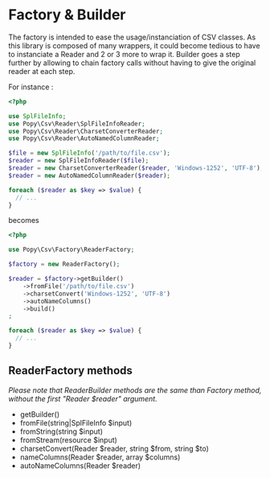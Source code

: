 # Factory & Builder
The factory is intended to ease the usage/instanciation of CSV classes. As this library is composed of many wrappers, it could become tedious to have to instanciate a Reader and 2 or 3 more to wrap it. Builder goes a step further by allowing to chain factory calls without having to give the original reader at each step.

For instance :
```php
<?php

use SplFileInfo;
use Popy\Csv\Reader\SplFileInfoReader;
use Popy\Csv\Reader\CharsetConverterReader;
use Popy\Csv\Reader\AutoNamedColumnReader;

$file = new SplFileInfo('/path/to/file.csv');
$reader = new SplFileInfoReader($file);
$reader = new CharsetConverterReader($reader, 'Windows-1252', 'UTF-8');
$reader = new AutoNamedColumnReader($reader);

foreach ($reader as $key => $value) {
  // ...
}

```

becomes
```php
<?php

use Popy\Csv\Factory\ReaderFactory;

$factory = new ReaderFactory();

$reader = $factory->getBuilder()
    ->fromFile('/path/to/file.csv')
    ->charsetConvert('Windows-1252', 'UTF-8')
    ->autoNameColumns()
    ->build()
;

foreach ($reader as $key => $value) {
  // ...
}

```

## ReaderFactory methods

*Please note that ReaderBuilder methods are the same than Factory method, without the first "Reader $reader" argument.*

- getBuilder()
- fromFile(string|SplFileInfo $input) 
- fromString(string $input)
- fromStream(resource $input)
- charsetConvert(Reader $reader, string $from, string $to)
- nameColumns(Reader $reader, array $columns)
- autoNameColumns(Reader $reader)
